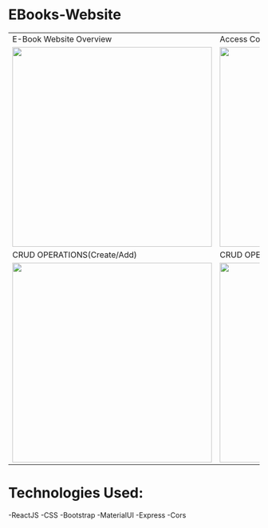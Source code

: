# EBooks-Website
<table>
  <tr>
     <td>E-Book Website Overview</td>
     <td>Access Control</td>
     <td>Admin Credentials</td>
     <td>E-Book Store </td> 
     <td>Contact US page </td>  
  </tr>
  <tr>
    <td valign="top"><img src = "https://user-images.githubusercontent.com/104123014/183332925-cbce4793-c07b-47a8-9767-646160883828.gif" width=400 /></td>
    <td valign="top"><img src = "https://user-images.githubusercontent.com/104123014/183331656-72b19ccd-0e6f-4caf-8168-00062708444b.gif" width=400 /></td>
    <td valign="top"><img src = "https://user-images.githubusercontent.com/104123014/183331663-240f18a6-854d-499a-9bfb-2c461c99b7ec.gif" width=400 /></td>
    <td valign="top"><img src = "https://user-images.githubusercontent.com/104123014/183331821-b2f3f9f4-19ab-4c35-b50a-56b5d168d0bc.gif" width=400 /></td>  
    <td valign="top"><img src = "https://user-images.githubusercontent.com/104123014/183331817-afb11780-1034-4e3e-9e0c-236ef393767c.gif" width=400 /></td>
    
    
  </tr>
  <tr>
     <td>CRUD OPERATIONS(Create/Add)</td>
     <td>CRUD OPERATIONS(Update)</td>
    <td> CRUD OPERATIONS(Delete)</td>
    <td> CRUD OPERATIONS(Read)</td>
    <td>Switch Accounts page </td>  
  </tr>
  <tr>
    <td valign="top"><img src = "https://user-images.githubusercontent.com/104123014/183331758-455c4862-37af-4a4d-b43e-d18c6126ab9e.gif" width=400 /></td>
    <td valign="top"><img src = "https://user-images.githubusercontent.com/104123014/183331782-aec67687-fd19-44e9-aa42-77ceae9f1f5b.gif" width=400 /></td>
    <td valign="top"><img src = "https://user-images.githubusercontent.com/104123014/183331788-919aee7a-acc2-4908-ac3f-00c4d0de97af.gif" width=400 /></td>
    <td valign="top"><img src = "https://user-images.githubusercontent.com/104123014/183331797-c5026403-1ad9-4c61-9ab8-b210ca57f134.gif" width=400 /></td>
    <td valign="top"><img src = "https://user-images.githubusercontent.com/104123014/183331834-dd60a724-441a-425d-b251-0ebf530584d6.gif" width=400 /></td>
  </tr>
 </table>
 
 # Technologies Used:
 -ReactJS
 -CSS
 -Bootstrap
 -MaterialUI
 -Express
 -Cors
